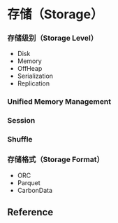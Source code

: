 # 存储（Storage）

### 存储级别（Storage Level）

* Disk
* Memory
* OffHeap
* Serialization
* Replication

### Unified Memory Management

### Session

### Shuffle

### 存储格式（Storage Format）

* ORC
* Parquet
* CarbonData

## Reference

